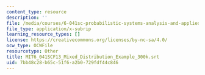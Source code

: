 ```yaml
---
content_type: resource
description: ''
file: /media/courses/6-041sc-probabilistic-systems-analysis-and-applied-probability-fall-2013/7bb48c28b65c51f6a2b0729fdf44c846_MIT6_041SCF13_Mixed_Distribution_Example_300k.vtt
file_type: application/x-subrip
learning_resource_types: []
license: https://creativecommons.org/licenses/by-nc-sa/4.0/
ocw_type: OCWFile
resourcetype: Other
title: MIT6_041SCF13_Mixed_Distribution_Example_300k.srt
uid: 7bb48c28-b65c-51f6-a2b0-729fdf44c846
---
```

